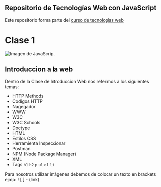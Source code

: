 ## Repositorio de Tecnologías Web con JavaScript

Este repositorio forma parte del [curso de tecnologías web](https://github.com/adrianeguez/Tec_Web_Js_2016_B)

# Clase 1 

![Imagen de JavaScript](http://www.javatpoint.com/images/javascript/javascript_logo.png)

## Introduccion a la web

Dentro de la Clase de Introduccion Web nos referimos a los siguientes temas:

- HTTP Methods
- Codigos HTTP
- Nagegador
- WWW
- W3C
- W3C Schools
- Doctype
- HTML
- Estilos CSS
- Herramienta Inspeccionar
- Postman
- NPM (Node Package Manager)
- XML
- Tags `h1` `h2` `p` `ul` `ol` `li`

Para nosotros utilizar imágenes debemos de colocar un texto en brackets ejmp: ! [ ] - (link)



